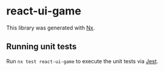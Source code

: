 # react-ui-game

This library was generated with [Nx](https://nx.dev).

## Running unit tests

Run `nx test react-ui-game` to execute the unit tests via [Jest](https://jestjs.io).
